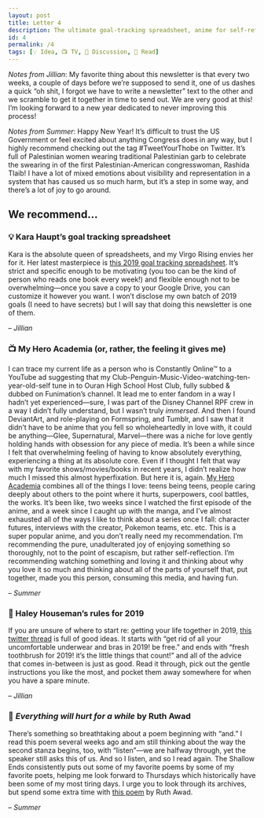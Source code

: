 ```yaml
---
layout: post
title: Letter 4
description: The ultimate goal-tracking spreadsheet, anime for self-reflection, rules for getting your life together, and poetry that will take your breath away.
id: 4
permalink: /4
tags: [💡 Idea, 📺 TV, 💬 Discussion, 📖 Read]
---
```


_Notes from Jillian_: My favorite thing about this newsletter is that every two weeks, a couple of days before we’re supposed to send it, one of us dashes a quick “oh shit, I forgot we have to write a newsletter” text to the other and we scramble to get it together in time to send out. We are very good at this! I’m looking forward to a new year dedicated to never improving this process!

_Notes from Summer_: Happy New Year! It’s difficult to trust the US Government or feel excited about anything Congress does in any way, but I highly recommend checking out the tag #TweetYourThobe on Twitter. It’s full of Palestinian women wearing traditional Palestinian garb to celebrate the swearing in of the first Palestinian-American congresswoman, Rashida Tlaib! I have a lot of mixed emotions about visibility and representation in a system that has caused us so much harm, but it’s a step in some way, and there’s a lot of joy to go around.

## We recommend…

### 💡 Kara Haupt’s goal tracking spreadsheet

Kara is the absolute queen of spreadsheets, and my Virgo Rising envies her for it. Her latest masterpiece is [this 2019 goal tracking spreadsheet](https://twitter.com/karahaupt/status/1078442386886414337). It’s strict and specific enough to be motivating (you too can be the kind of person who reads one book every week!) and flexible enough not to be overwhelming—once you save a copy to your Google Drive, you can customize it however you want. I won’t disclose my own batch of 2019 goals (I need to have secrets) but I will say that doing this newsletter is one of them.

– _Jillian_

### 📺 My Hero Academia (or, rather, the feeling it gives me)

I can trace my current life as a person who is Constantly Online™ to a YouTube ad suggesting that my Club-Penguin-Music-Video-watching-ten-year-old-self tune in to Ouran High School Host Club, fully subbed & dubbed on Funimation’s channel. It lead me to enter fandom in a way I hadn’t yet experienced—sure, I was part of the Disney Channel RPF crew in a way I didn’t fully understand, but I wasn’t truly _immersed_. And then I found DeviantArt, and role-playing on Formspring, and Tumblr, and I saw that it didn’t have to be anime that you fell so wholeheartedly in love with, it could be anything—Glee, Supernatural, Marvel—there was a niche for love gently holding hands with obsession for any piece of media. It’s been a while since I felt that overwhelming feeling of having to know absolutely everything, experiencing a thing at its absolute core. Even if I thought I felt that way with my favorite shows/movies/books in recent years, I didn’t realize how much I missed this almost hyperfixation. But here it is, again. [My Hero Academia](https://www.funimation.com/shows/my-hero-academia/) combines all of the things I love: teens being teens, people caring deeply about others to the point where it hurts, superpowers, cool battles, the works. It’s been like, two weeks since I watched the first episode of the anime, and a week since I caught up with the manga, and I’ve almost exhausted all of the ways I like to think about a series once I fall: character futures, interviews with the creator, Pokemon teams, etc. etc. This is a super popular anime, and you don’t really need my recommendation. I’m recommending the pure, unadulterated joy of enjoying something so thoroughly, not to the point of escapism, but rather self-reflection. I’m recommending watching something and loving it and thinking about why you love it so much and thinking about all of the parts of yourself that, put together, made you this person, consuming this media, and having fun.  

– _Summer_

### 💬 Haley Houseman’s rules for 2019

If you are unsure of where to start re: getting your life together in 2019, [this twitter thread](https://twitter.com/hedhouseman/status/1078290356154847236) is full of good ideas. It starts with “get rid of all your uncomfortable underwear and bras in 2019! be free.” and ends with “fresh toothbrush for 2019! it’s the little things that count!” and all of the advice that comes in-between is just as good. Read it through, pick out the gentle instructions you like the most, and pocket them away somewhere for when you have a spare minute.

– _Jillian_

### 📖 _Everything will hurt for a while_ by Ruth Awad

There’s something so breathtaking about a poem beginning with “and.” I read this poem several weeks ago and am still thinking about the way the second stanza begins, too, with “listen”—we are halfway through, yet the speaker still asks this of us. And so I listen, and so I read again. The Shallow Ends consistently puts out some of my favorite poems by some of my favorite poets, helping me look forward to Thursdays which historically have been some of my most tiring days. I urge you to look through its archives, but spend some extra time with [this poem](http://www.theshallowends.com/home/everything-will-hurt-for-a-while) by Ruth Awad.

– _Summer_
